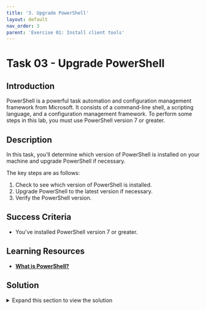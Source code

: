 ```yaml
---
title: '3. Upgrade PowerShell'
layout: default
nav_order: 3
parent: 'Exercise 01: Install client tools'
---
```


# Task 03 - Upgrade PowerShell

<!--- Estimated time: 5 minutes---> 

## Introduction

PowerShell is a powerful task automation and configuration management framework from Microsoft. It consists of a command-line shell, a scripting language, and a configuration management framework. To perform some steps in this lab, you must use PowerShell version 7 or greater. 

## Description

In this task, you’ll determine which version of PowerShell is installed on your machine and upgrade PowerShell if necessary.

The key steps are as follows:

1. Check to see which version of PowerShell is installed.
1. Upgrade PowerShell to the latest version if necessary.
1. Verify the PowerShell version.

## Success Criteria

- You’ve installed PowerShell version 7 or greater. 

## Learning Resources

- [**What is PowerShell?**](https://learn.microsoft.com/en-us/powershell/scripting/overview?view=powershell-7.4)

## Solution

<details markdown="block">
<summary>Expand this section to view the solution</summary>

1. On the Visual Studio Code menu bar, select **Terminal** and then select **New Terminal**. A Terminal pane opens at the bottom of the window.

1. Enter the following command at the Terminal window prompt. This command displays details about the PowerShell environment, including the PowerShell version.

    ```
    $PSVersionTable
    ```

    ![x40l7rk9.png](../../media/x40l7rk9.png)

   {: .warning }
   > If the value for PSVersion is at least 7, skip the remaining steps in this task and move on to the next task. Otherwise, complete the following steps to upgrade PowerShell.

1. Open a web browser and go to [**Installing PowerShell on Windows**](https://learn.microsoft.com/en-us/powershell/scripting/install/installing-powershell-on-windows?view=powershell-7.4). 

1. Scroll to the **Installing the MSI package** section and select the link for the 64-bit version of the installer. Wait for the installer package to download.

    ![r4aty1on.png](../../media/r4aty1on.png)

1. When the download completes, select **Open file**.

    ![8zxs99u0.png](../../media/8zxs99u0.png)

1. On the **Setup** page, select **Next** four times and then select **Install**.

1. On the **User Account Control** page, select **Yes**.

1. If the **Files in Use** page displays, select **OK**.

    ![eli44u6w.png](../../media/eli44u6w.png)    

1. When the installation completes, select **Finish**.

1. Enter the following command at the prompt in the Terminal window. Verify that PSVersion is at least 7.x.

    ```
    $PSVersionTable
    ```

    ![m336jt8z.png](../../media/m336jt8z.png)

   {: .warning }
   > If you installed the latest version of PowerShell but the results from the $PSVersionTable command don’t show the latest version, reboot your computer and run the command again.  

1. Leave Visual Studio Code open. You’ll use the tool again in the next task.

</details>
